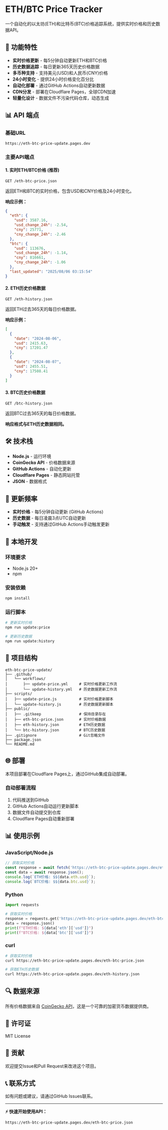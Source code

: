 # ETH/BTC Price Tracker

一个自动化的以太坊(ETH)和比特币(BTC)价格追踪系统，提供实时价格和历史数据API。

## 🚀 功能特性

- **实时价格更新** - 每5分钟自动更新ETH和BTC价格
- **历史数据追踪** - 每日更新365天历史价格数据
- **多币种支持** - 支持美元(USD)和人民币(CNY)价格
- **24小时变化** - 提供24小时价格变化百分比
- **自动化部署** - 通过GitHub Actions自动更新数据
- **CDN分发** - 部署在Cloudflare Pages，全球CDN加速
- **轻量化设计** - 数据文件不污染代码仓库，动态生成

## 📊 API 端点

### 基础URL
```
https://eth-btc-price-update.pages.dev
```

### 主要API端点

#### 1. 实时ETH/BTC价格 (推荐)
```
GET /eth-btc-price.json
```
返回ETH和BTC的实时价格，包含USD和CNY价格及24小时变化。

**响应示例：**
```json
{
  "eth": {
    "usd": 3587.16,
    "usd_change_24h": -2.54,
    "cny": 25771,
    "cny_change_24h": -2.46
  },
  "btc": {
    "usd": 113676,
    "usd_change_24h": -1.14,
    "cny": 816661,
    "cny_change_24h": -1.06
  },
  "last_updated": "2025/08/06 03:15:54"
}
```

#### 2. ETH历史价格数据
```
GET /eth-history.json
```
返回ETH过去365天的每日价格数据。

**响应示例：**
```json
[
  {
    "date": "2024-08-06",
    "usd": 2415.63,
    "cny": 17201.47
  },
  {
    "date": "2024-08-07",
    "usd": 2455.51,
    "cny": 17508.41
  }
]
```

#### 3. BTC历史价格数据
```
GET /btc-history.json
```
返回BTC过去365天的每日价格数据。

**响应格式与ETH历史数据相同。**

## 🛠️ 技术栈

- **Node.js** - 运行环境
- **CoinGecko API** - 价格数据来源
- **GitHub Actions** - 自动化更新
- **Cloudflare Pages** - 静态网站托管
- **JSON** - 数据格式

## 📅 更新频率

- **实时价格** - 每5分钟自动更新 (GitHub Actions)
- **历史数据** - 每日凌晨3点UTC自动更新
- **手动触发** - 支持通过GitHub Actions手动触发更新

## 🔧 本地开发

### 环境要求
- Node.js 20+
- npm

### 安装依赖
```bash
npm install
```

### 运行脚本
```bash
# 更新实时价格
npm run update:price

# 更新历史数据
npm run update:history
```

## 📁 项目结构

```
eth-btc-price-update/
├── .github/
│   └── workflows/
│       ├── update-price.yml     # 实时价格更新工作流
│       └── update-history.yml   # 历史数据更新工作流
├── scripts/
│   ├── update-price.js          # 实时价格更新脚本
│   └── update-history.js        # 历史数据更新脚本
├── public/
│   ├── .gitkeep                 # 保持目录存在
│   ├── eth-btc-price.json       # 实时价格数据
│   ├── eth-history.json         # ETH历史数据
│   └── btc-history.json         # BTC历史数据
├── .gitignore                   # Git忽略文件
├── package.json
└── README.md
```

## 🌐 部署

本项目部署在Cloudflare Pages上，通过GitHub集成自动部署。

### 自动部署流程
1. 代码推送到GitHub
2. GitHub Actions自动运行更新脚本
3. 数据文件自动提交到仓库
4. Cloudflare Pages自动重新部署

## 📊 使用示例

### JavaScript/Node.js
```javascript
// 获取实时价格
const response = await fetch('https://eth-btc-price-update.pages.dev/eth-btc-price.json');
const data = await response.json();
console.log(`ETH价格: $${data.eth.usd}`);
console.log(`BTC价格: $${data.btc.usd}`);
```

### Python
```python
import requests

# 获取实时价格
response = requests.get('https://eth-btc-price-update.pages.dev/eth-btc-price.json')
data = response.json()
print(f"ETH价格: ${data['eth']['usd']}")
print(f"BTC价格: ${data['btc']['usd']}")
```

### curl
```bash
# 获取实时价格
curl https://eth-btc-price-update.pages.dev/eth-btc-price.json

# 获取ETH历史数据
curl https://eth-btc-price-update.pages.dev/eth-history.json
```

## 🔍 数据来源

所有价格数据来自 [CoinGecko API](https://www.coingecko.com/en/api)，这是一个可靠的加密货币数据提供商。

## 📝 许可证

MIT License

## 🤝 贡献

欢迎提交Issue和Pull Request来改进这个项目。

## 📞 联系方式

如有问题或建议，请通过GitHub Issues联系。

---

**⚡ 快速开始使用API：**
```
https://eth-btc-price-update.pages.dev/eth-btc-price.json
```
